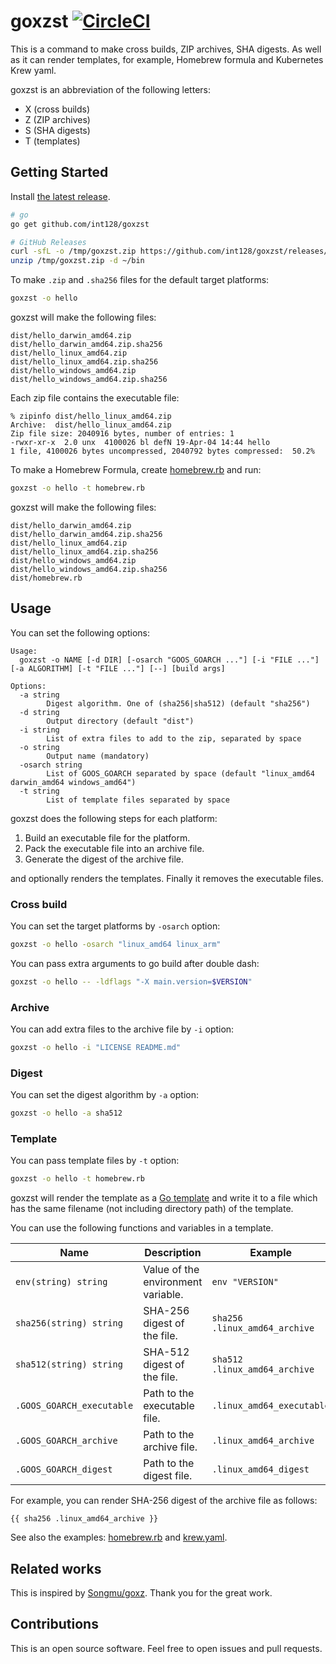 # goxzst [![CircleCI](https://circleci.com/gh/int128/goxzst.svg?style=shield)](https://circleci.com/gh/int128/goxzst)

This is a command to make cross builds, ZIP archives, SHA digests.
As well as it can render templates, for example, Homebrew formula and Kubernetes Krew yaml.

goxzst is an abbreviation of the following letters:

- X (cross builds)
- Z (ZIP archives)
- S (SHA digests)
- T (templates)


## Getting Started

Install [the latest release](https://github.com/int128/goxzst/releases).

```sh
# go
go get github.com/int128/goxzst

# GitHub Releases
curl -sfL -o /tmp/goxzst.zip https://github.com/int128/goxzst/releases/download/v0.3.0/goxzst_linux_amd64.zip
unzip /tmp/goxzst.zip -d ~/bin
```

To make `.zip` and `.sha256` files for the default target platforms:

```sh
goxzst -o hello
```

goxzst will make the following files:

```
dist/hello_darwin_amd64.zip
dist/hello_darwin_amd64.zip.sha256
dist/hello_linux_amd64.zip
dist/hello_linux_amd64.zip.sha256
dist/hello_windows_amd64.zip
dist/hello_windows_amd64.zip.sha256
```

Each zip file contains the executable file:

```
% zipinfo dist/hello_linux_amd64.zip
Archive:  dist/hello_linux_amd64.zip
Zip file size: 2040916 bytes, number of entries: 1
-rwxr-xr-x  2.0 unx  4100026 bl defN 19-Apr-04 14:44 hello
1 file, 4100026 bytes uncompressed, 2040792 bytes compressed:  50.2%
```

To make a Homebrew Formula, create [homebrew.rb](usecases/rendertemplate/testdata/homebrew.rb) and run:

```sh
goxzst -o hello -t homebrew.rb
```

goxzst will make the following files:

```
dist/hello_darwin_amd64.zip
dist/hello_darwin_amd64.zip.sha256
dist/hello_linux_amd64.zip
dist/hello_linux_amd64.zip.sha256
dist/hello_windows_amd64.zip
dist/hello_windows_amd64.zip.sha256
dist/homebrew.rb
```


## Usage

You can set the following options:

```
Usage:
  goxzst -o NAME [-d DIR] [-osarch "GOOS_GOARCH ..."] [-i "FILE ..."] [-a ALGORITHM] [-t "FILE ..."] [--] [build args]

Options:
  -a string
    	Digest algorithm. One of (sha256|sha512) (default "sha256")
  -d string
    	Output directory (default "dist")
  -i string
    	List of extra files to add to the zip, separated by space
  -o string
    	Output name (mandatory)
  -osarch string
    	List of GOOS_GOARCH separated by space (default "linux_amd64 darwin_amd64 windows_amd64")
  -t string
    	List of template files separated by space
```

goxzst does the following steps for each platform:

1. Build an executable file for the platform.
1. Pack the executable file into an archive file.
1. Generate the digest of the archive file.

and optionally renders the templates.
Finally it removes the executable files.

### Cross build

You can set the target platforms by `-osarch` option:

```sh
goxzst -o hello -osarch "linux_amd64 linux_arm"
```

You can pass extra arguments to go build after double dash:

```sh
goxzst -o hello -- -ldflags "-X main.version=$VERSION"
```

### Archive

You can add extra files to the archive file by `-i` option:

```sh
goxzst -o hello -i "LICENSE README.md"
```

### Digest

You can set the digest algorithm by `-a` option:

```sh
goxzst -o hello -a sha512
```

### Template

You can pass template files by `-t` option:

```sh
goxzst -o hello -t homebrew.rb
```

goxzst will render the template as a [Go template](https://golang.org/pkg/text/template/)
and write it to a file which has the same filename (not including directory path) of the template.

You can use the following functions and variables in a template.

Name | Description | Example
-----|-------------|--------
`env(string) string`        | Value of the environment variable. | `env "VERSION"`
`sha256(string) string`     | SHA-256 digest of the file.        | `sha256 .linux_amd64_archive`
`sha512(string) string`     | SHA-512 digest of the file.        | `sha512 .linux_amd64_archive`
`.GOOS_GOARCH_executable`   | Path to the executable file.       | `.linux_amd64_executable`
`.GOOS_GOARCH_archive`      | Path to the archive file.          | `.linux_amd64_archive`
`.GOOS_GOARCH_digest`       | Path to the digest file.           | `.linux_amd64_digest`

For example, you can render SHA-256 digest of the archive file as follows:

```gotemplate
{{ sha256 .linux_amd64_archive }}
```

See also the examples: [homebrew.rb](usecases/rendertemplate/testdata/homebrew.rb) and [krew.yaml](usecases/rendertemplate/testdata/krew.yaml).


## Related works

This is inspired by [Songmu/goxz](https://github.com/Songmu/goxz).
Thank you for the great work.


## Contributions

This is an open source software.
Feel free to open issues and pull requests.
